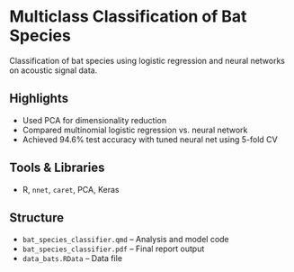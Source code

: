 # Multiclass Classification of Bat Species

Classification of bat species using logistic regression and neural networks on acoustic signal data.

## Highlights
- Used PCA for dimensionality reduction
- Compared multinomial logistic regression vs. neural network
- Achieved 94.6% test accuracy with tuned neural net using 5-fold CV

## Tools & Libraries
- R, `nnet`, `caret`, PCA, Keras

## Structure
- `bat_species_classifier.qmd` – Analysis and model code
- `bat_species_classifier.pdf` – Final report output
- `data_bats.RData` – Data file
